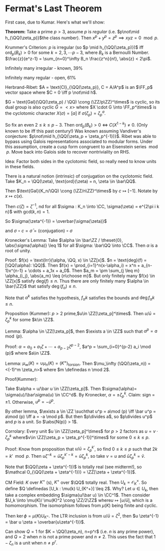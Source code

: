 # Fermat's Last Theorem

First case, due to Kumar. Here's what we'll show:

**Theorem:** Take a prime $p > 3$, assume $p$ is *regular* (i.e. $p\not\mid h_{\QQ(\zeta_p)}$the class number). Then $x^p + y^p = z^p \implies xyz = 0 \mod p$.

Krummer's Criterion: $p$ is irregular (so $p \mid h_{\QQ(\zeta_p)})$ iff $\text{ord}_p(B_k) > 0$ for some $k = 2,3,\cdots p-3$, where $B_k$ is a Bernoulli Number. 
$\frac{z}{e^z-1} = \sum_{n=0}^\infty B_n \frac{z^n}{n!}, \abs{z} < 2\pi$.

Infinitely many irregular - known, 39%

Infinitely many regular - open, 61%



Herbrand-Ribet: $A = \text{Cl}_{\QQ(\zeta_p)}, C = A/A^p$ is an $\FF_p$ vector space where $C = 0 \iff p \not\mid h$.

$G = \text{Gal}(\QQ(\zeta_p) / \QQ) \cong (\ZZ/p\ZZ)^\times$ is cyclic, so its dual group is also cyclic $\hat G = <x>$ where $X \cdot G \into \FF_p^\times$ is the cyclotomic character $X(\sigma) = [a]$ if $\sigma(\zeta_p) = \zeta_p^a$.



So fix an even $2 \leq k \leq p-3$. Then $\text{ord}_p(B_k) > 0$ $\iff$ $C(X^{1-k}) \neq 0$. (Only known to be iff this past century!)
Was known assuming Vandiver's conjecture: $p\not\mid h_{\QQ(\zeta_p + \zeta_p^{-1})}$. Ribet was able to bypass using Galois representations associated to modular forms. Under this assumption, create a cusp form congruent to an Eisenstein series$\mod p$. Move back into Galois side to recover nontriviality on RHS.

Idea: Factor both sides in the cyclotomic field, so really need to know units in these fields.

There is a natural notion (intrinsic) of conjugation on the cyclotomic field. Take $K_n = \QQ(\zeta), \text{ord}(\zeta) = n, \zeta \in \bar\QQ$.

Then $\text{Gal}(K_n/\QQ) \cong (\ZZ/n\ZZ)^\times$ by $c \mapsto [-1]$. Notate by $x \mapsto c(x)$.

Then $c(\zeta) = \zeta^{-1}$, nd for all $\sigma : K_n \into \CC, \sigma(\zeta) = e^{2\pi i k n}$ with $\text{gcd}(k,n) = 1$.

So $\sigma(\zeta^{-1}) = \overbar{\sigma(\zeta)}$

and $\sigma \circ c = \bar\sigma = \text{(conjugation)} \circ \sigma$



Kronecker's Lemma: Take $\alpha \in \bar\ZZ / \theset{0}, \abs{\sigma(\alpha)} \leq 1$ for all $\sigma: \bar\QQ \into \CC$. Then $\alpha$ is a root of unity.

Proof: $f(x) = \text{Irr}(\alpha, \QQ, x) \in \ZZ[x]$. $n = \text{deg}(f) = [\QQ(\alpha): \QQ]$. Then $f(x) = \prod_{i=1}^n(x-\alpha_i) = x^n + a_{n-1}x^{n-1} + \cdots + a_1x + a_0$. Then $a_m = \pm \sum_{j \leq m} \alpha_{i_j}, \abs{a_m} \leq {n\choose m}$. But only finitely many $f(x) \in \ZZ[x]$ satisfy $\text{deg}(f) \leq n$. Thus there are only finitely many $\alpha \in \bar{\ZZ}$ that satisfy $\deg(f_\alpha) \leq n$. 

Note that $\alpha^k$ satisfies the hypothesis, $f_\alpha k$ satisfies the bounds and $\deg f_\alpha k \leq n$.



Proposition (Kummer): $p > 2$ prime,$u\in \ZZ[\zeta_p]^\times$. Then $u/\bar u = \zeta_p^k$ for some $k\in \ZZ$.

Lemma: $\alpha \in \ZZ[\zeta_p]$, then $\exists a \in \ZZ$ such that $\alpha^p = a \mod (p)$.

Proof: $\alpha = a_0 + a_1\zeta + \cdots + a_{p-2}\zeta^{p-2}$, $a^p = \sum_{i=0}^{p-2} a_i \mod (p)$ where $a\in \ZZ$.

Lemma: $\mu_\infty(K) = \cup \mu_n(K) = (K^\times)_\text{torsion}$. Then $\mu_\infty (\QQ(\zeta_n)) = <(-1)^m \zeta_n>$ where $m \definedas n \mod 2$.



Proof(Kummer):

Take $\alpha = u/\bar u \in \ZZ[\zeta_p]$. Then $\sigma(\alpha)= \sigma(u)/\bar\sigma(u) \in \CC^d$.
By Kronecker, $\alpha = \pm \zeta_p^k$. Claim: sign = $\pm1$. Otherwise, $u^p = -\bar u^{p}$.

By other lemma, $\exists a \in \ZZ \suchthat u^p  = a\mod (p) \iff \bar u^p = a\mod (p) \iff a = -a \mod p$. But then $p\divides a$, so $p\divides u^p$ and $p$ is a unit. So $\abs{N(p)} > 1$.



Corrolary: Every unit $u \in \ZZ[\zeta_p]^\times$ for $p > 2$ factors as $u = v \cdot \zeta_p^k$ where$v\in \ZZ[\zeta_p + \zeta_p^{-1}]^\times$ for some $0 \leq k \leq p$.

Proof: Know from proposition that $u/\bar u = \zeta_p^{k'}$, so find $0 \leq k \leq p$ such that $2k = k' \mod p$. Then $u \zeta^{-k} = \bar u \zeta_p^{k' - k} = \bar u \zeta_p^k$, so take $v=u$ and $\bar u \zeta_p^k = \bar v$.

Note that $\QQ(\zeta + \zeta^{-1})$ is totally real (see midterm!), so $\mathcal O_{\QQ(\zeta + \zeta^{-1})} = \ZZ[\zeta + \zeta^{-1}]$.

CM Field: $K$ over $K^+$ (s), $K^+$ over $\QQ$ totally real. Then $U_k = \mathcal O_K^\times$. So define $Q \definedas [U_k : \mu(k) U_{K^+}] \leq 2$. Why? Let $u \in U_k$, then take a complex embedding $\sigma(u/\bar u) \in \CC^1$. Then consider $U_k \into \mu(K)/ \mu(K)^2 \cong \ZZ/2\ZZ$ where$u \mapsto [u/\bar u]$, which is a homomorphism. The isomorphism follows from $\mu(K)$ being finite and cyclic.

Then $\ker \phi = \mu(K) U_{K^+}$. The LTR inclusion is from $u/\bar u = \zeta^2$, then $u \zeta^{-1} = \bar u \zeta = \overbar{u\zeta^{-1}}$.

Can show $Q=1$ for $K = \QQ(\zeta_n), n=p^r$ (i.e. $n$ is any prime power), and $Q=2$ when $n$ is not a prime power and $n\neq 2$. This uses the fact that $1 - \zeta_n$ is a unit when $n\neq p^r$.

